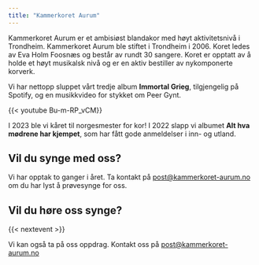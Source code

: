 ```yaml
---
title: "Kammerkoret Aurum"
---
```


Kammerkoret Aurum er et ambisiøst blandakor med høyt aktivitetsnivå i Trondheim. Kammerkoret Aurum ble stiftet i Trondheim i 2006. Koret ledes av Eva Holm Foosnæs og består av rundt 30 sangere. Koret er opptatt av å holde et høyt musikalsk nivå og er en aktiv bestiller av nykomponerte korverk.

Vi har nettopp sluppet vårt tredje album **Immortal Grieg**, tilgjengelig på Spotify, og en musikkvideo for stykket om Peer Gynt.

{{< youtube Bu-m-RP_vCM}}

I 2023 ble vi kåret til norgesmester for kor! I 2022 slapp vi albumet **Alt hva mødrene har kjempet**, som har fått gode anmeldelser i inn- og utland.



## Vil du synge med oss?
Vi har opptak to ganger i året. Ta kontakt på <a href="mailto:post@kammerkoret-aurum.no">post@kammerkoret-aurum.no</a> om du har lyst å prøvesynge for oss. 

## Vil du høre oss synge?
{{< nextevent >}}

Vi kan også ta på oss oppdrag. Kontakt oss på
    [post@kammerkoret-aurum.no](mailto:post@kammerkoret-aurum.no)







